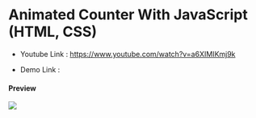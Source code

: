 # Animated Counter With JavaScript (HTML, CSS)

- Youtube Link : https://www.youtube.com/watch?v=a6XIMIKmj9k

- Demo Link :

#### Preview

![](https://media.giphy.com/media/kGdEpV9dLU1i5MthoL/giphy.gif)
